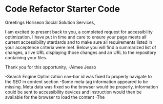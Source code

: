 # Code Refactor Starter Code
Greetings Horiseon Social Solution Services,

I am excited to present back to you, a completed request for accessibility optimization.
I have put in time and care to ensure your page meets all current accessibility stardards and to make sure
all requirements listed in your acceptence criteria were met.  Below you will find a summarized list of changes, a live URL displaying those changes and an URL to the repository containing your files.

Thank you for this opportunity,
-Aimee Jesso

-Search Engine Optimization nav-bar id was fixed to properly navigate to the SEO in content section
-Some meta tag information appeared to be missing.  Meta data was fixed so the browser would be properly, information could be sent to accessibility devices and instruction would then be available for the browser to load the content
-The <title> tag was changed to be the name of the company and shows in full when the mouse hovers over the tab
-Indenting of parent / children elements and spacing were cleaned up throughout both index.html and style.css for the next developer who works on this project.
-Commented descriptions were placed throughout index.html and style.css documents for easier code reading
-Detailed descriptions were placed in image alt attributes for assistive devices
-I felt that the .float-left and .float-right classes were somewhat vague so I renamed them to 
.left-content-image and .right-content-image as they were only styling the content images
-The .hero class was changed to .hero-image to be more descriptive
-I deleted an unnecessary "Developer" folder to ensure proper loading and browser reading of index.html and style.css
-There were approximately three containers were improperly contained as <div> tags with classes which where renamed with proper semantics (footer, nav, aside)
-To maintain sequential order of headers, the H2 header in <footer> was changed to H4
-Some CSS Styles were repeated throughout the Benefits and Content containers which are now consolidated and fewer CSS style lines now exist

Live URL:
https://missaimeejay.github.io/HoriseonSocialSolutionServices/
Github Repository URL: https://github.com/MissAimeeJay/HoriseonSocialSolutionServices
![Screenshot](./assets/images/ProjectScreenshot.png)
